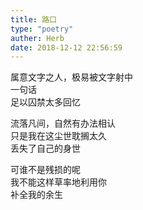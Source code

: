 ```yaml
---  
title: 路口  
type: "poetry"  
auther: Herb  
date: 2018-12-12 22:56:59  
---  
```

属意文字之人，极易被文字射中  
一句话  
足以囚禁太多回忆  

流落凡间，自然有办法相认  
只是我在这尘世耽搁太久  
丢失了自己的身世  

可谁不是残损的呢  
我不能这样草率地利用你  
补全我的余生  
